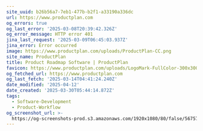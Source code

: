 ```yaml
---
site_uuid: b26b56a7-7eb1-477b-b2f1-a33190a336dc
url: https://www.productplan.com
og_errors: true
og_last_error: '2025-03-08T20:39:42.326Z'
og_error_message: HTTP error 401
jina_last_request: '2025-03-09T06:45:03.937Z'
jina_error: Error occurred
image: https://www.productplan.com/uploads/ProductPlan-CC.png
site_name: ProductPlan
title: Product Roadmap Software | ProductPlan
favicon: https://www.productplan.com/uploads/LogoMark-FullColor-300x300.png
og_fetched_url: https://www.productplan.com
og_last_fetch: '2025-03-14T04:41:24.240Z'
date_modified: '2025-04-12'
date_created: '2025-03-30T05:44:14.872Z'
tags:
  - Software-Development
  - Product-Workflow
og_screenshot_url: >-
  https://og-screenshots-prod.s3.amazonaws.com/1920x1080/80/false/56757b5bb95067eb1a8c2cecd8590a4c3ef4f796e5666624b5f72f8a52080fd9.jpeg
---
```





